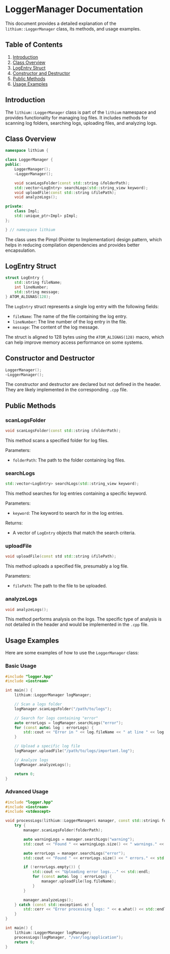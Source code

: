 # LoggerManager Documentation

This document provides a detailed explanation of the `lithium::LoggerManager` class, its methods, and usage examples.

## Table of Contents

1. [Introduction](#introduction)
2. [Class Overview](#class-overview)
3. [LogEntry Struct](#logentry-struct)
4. [Constructor and Destructor](#constructor-and-destructor)
5. [Public Methods](#public-methods)
6. [Usage Examples](#usage-examples)

## Introduction

The `lithium::LoggerManager` class is part of the `lithium` namespace and provides functionality for managing log files. It includes methods for scanning log folders, searching logs, uploading files, and analyzing logs.

## Class Overview

```cpp
namespace lithium {

class LoggerManager {
public:
    LoggerManager();
    ~LoggerManager();

    void scanLogsFolder(const std::string &folderPath);
    std::vector<LogEntry> searchLogs(std::string_view keyword);
    void uploadFile(const std::string &filePath);
    void analyzeLogs();

private:
    class Impl;
    std::unique_ptr<Impl> pImpl;
};

} // namespace lithium
```

The class uses the Pimpl (Pointer to Implementation) design pattern, which helps in reducing compilation dependencies and provides better encapsulation.

## LogEntry Struct

```cpp
struct LogEntry {
    std::string fileName;
    int lineNumber;
    std::string message;
} ATOM_ALIGNAS(128);
```

The `LogEntry` struct represents a single log entry with the following fields:

- `fileName`: The name of the file containing the log entry.
- `lineNumber`: The line number of the log entry in the file.
- `message`: The content of the log message.

The struct is aligned to 128 bytes using the `ATOM_ALIGNAS(128)` macro, which can help improve memory access performance on some systems.

## Constructor and Destructor

```cpp
LoggerManager();
~LoggerManager();
```

The constructor and destructor are declared but not defined in the header. They are likely implemented in the corresponding `.cpp` file.

## Public Methods

### scanLogsFolder

```cpp
void scanLogsFolder(const std::string &folderPath);
```

This method scans a specified folder for log files.

Parameters:

- `folderPath`: The path to the folder containing log files.

### searchLogs

```cpp
std::vector<LogEntry> searchLogs(std::string_view keyword);
```

This method searches for log entries containing a specific keyword.

Parameters:

- `keyword`: The keyword to search for in the log entries.

Returns:

- A vector of `LogEntry` objects that match the search criteria.

### uploadFile

```cpp
void uploadFile(const std std::string &filePath);
```

This method uploads a specified file, presumably a log file.

Parameters:

- `filePath`: The path to the file to be uploaded.

### analyzeLogs

```cpp
void analyzeLogs();
```

This method performs analysis on the logs. The specific type of analysis is not detailed in the header and would be implemented in the `.cpp` file.

## Usage Examples

Here are some examples of how to use the `LoggerManager` class:

### Basic Usage

```cpp
#include "logger.hpp"
#include <iostream>

int main() {
    lithium::LoggerManager logManager;

    // Scan a logs folder
    logManager.scanLogsFolder("/path/to/logs");

    // Search for logs containing "error"
    auto errorLogs = logManager.searchLogs("error");
    for (const auto& log : errorLogs) {
        std::cout << "Error in " << log.fileName << " at line " << log.lineNumber << ": " << log.message << std::endl;
    }

    // Upload a specific log file
    logManager.uploadFile("/path/to/logs/important.log");

    // Analyze logs
    logManager.analyzeLogs();

    return 0;
}
```

### Advanced Usage

```cpp
#include "logger.hpp"
#include <iostream>
#include <stdexcept>

void processLogs(lithium::LoggerManager& manager, const std::string& folderPath) {
    try {
        manager.scanLogsFolder(folderPath);

        auto warningLogs = manager.searchLogs("warning");
        std::cout << "Found " << warningLogs.size() << " warnings." << std::endl;

        auto errorLogs = manager.searchLogs("error");
        std::cout << "Found " << errorLogs.size() << " errors." << std::endl;

        if (!errorLogs.empty()) {
            std::cout << "Uploading error logs..." << std::endl;
            for (const auto& log : errorLogs) {
                manager.uploadFile(log.fileName);
            }
        }

        manager.analyzeLogs();
    } catch (const std::exception& e) {
        std::cerr << "Error processing logs: " << e.what() << std::endl;
    }
}

int main() {
    lithium::LoggerManager logManager;
    processLogs(logManager, "/var/log/application");
    return 0;
}
```
